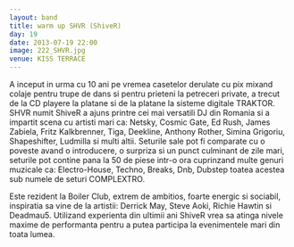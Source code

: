 ```yaml
---
layout: band
title: warm up SHVR (ShiveR)
day: 19
date: 2013-07-19 22:00
image: 222_SHVR.jpg
venue: KISS TERRACE
---
```


A inceput in urma cu 10 ani pe vremea casetelor derulate cu pix mixand colaje pentru trupe de dans si pentru prieteni la petreceri private, a trecut de la CD playere la platane si de la platane la sisteme digitale TRAKTOR. SHVR numit ShiveR a ajuns printre cei mai versatili DJ din Romania si a impartit scena cu artisti mari ca: Netsky, Cosmic Gate, Ed Rush, James Zabiela, Fritz Kalkbrenner, Tiga, Deekline, Anthony Rother, Simina Grigoriu, Shapeshifter, Ludmilla si multi altii. Seturile sale pot fi comparate cu o poveste avand o introducere, o surpriza si un punct culminant de zile mari, seturile pot contine pana la 50 de piese intr-o ora cuprinzand multe genuri muzicale ca: Electro-House, Techno, Breaks, Dnb, Dubstep toatea acestea sub numele de seturi COMPLEXTRO.

Este rezident la Boiler Club, extrem de ambitios, foarte energic si sociabil, inspiratia sa vine de la artistii: Derrick May, Steve Aoki, Richie Hawtin si Deadmau5. Utilizand experienta din ultimii ani ShiveR vrea sa atinga nivele maxime de performanta pentru a putea participa la evenimentele mari din toata lumea.

